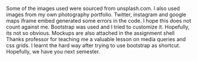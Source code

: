 Some of the images used were sourced from unsplash.com. I also used images from my own photography portfolio. 
Twitter, instagram and google maps iframe embed generated some errors in the code. I hope this does not count against me. 
Bootstrap was used and I tried to customize it. Hopefully, its not so obvious. 
Mockups are also attached in the assignment shell
Thanks professor for teaching me a valuable lesson on media queries and css grids. I learnt the hard way after trying to use bootstrap as shortcut. 
Hopefully, we have you next semester. 
